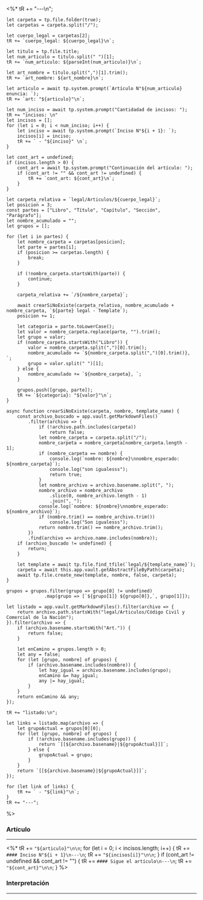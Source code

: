 <%* 
	tR += "---\n";

	let carpeta = tp.file.folder(true);
	let carpetas = carpeta.split("/");

	let cuerpo_legal = carpetas[2];
	tR += `cuerpo_legal: ${cuerpo_legal}\n`;

	let titulo = tp.file.title;
	let num_articulo = titulo.split(" ")[1];
	tR += `num_articulo: ${parseInt(num_articulo)}\n`;

	let art_nombre = titulo.split(",")[1].trim();
	tR += `art_nombre: ${art_nombre}\n`;

	let articulo = await tp.system.prompt(`Artículo N°${num_articulo} enuncia: `);
	tR += `art: "${articulo}"\n`;

	let num_inciso = await tp.system.prompt("Cantidadad de incisos: ");
	tR += "incisos: \n"
	let incisos = [];
	for (let i = 0; i < num_inciso; i++) {
		let inciso = await tp.system.prompt(`Inciso N°${i + 1}: `);
		incisos[i] = inciso;
		tR += ` - "${inciso}" \n`;
	}

	let cont_art = undefined;
	if (incisos.length > 0) {
		cont_art = await tp.system.prompt("Continuación del artículo: ");
		if (cont_art != "" && cont_art != undefined) {
			tR += `cont_art: ${cont_art}\n`;
		}
	}
	
	let carpeta_relativa = `legal/Articulos/${cuerpo_legal}`;
	let posicion = 3;
	const partes = ["Libro", "Título", "Capítulo", "Sección", "Parágrafo"];
	let nombre_acumulado = "";
	let grupos = [];

	for (let i in partes) {
		let nombre_carpeta = carpetas[posicion];
		let parte = partes[i];
		if (posicion >= carpetas.length) {
			break;	
		}

		if (!nombre_carpeta.startsWith(parte)) {
			continue;	
		}
		
		carpeta_relativa += `/${nombre_carpeta}`;
		
		await crearSiNoExiste(carpeta_relativa, nombre_acumulado + nombre_carpeta, `${parte} legal - Template`);
		posicion += 1;

		let categoria = parte.toLowerCase();
		let valor = nombre_carpeta.replace(parte, "").trim();
		let grupo = valor;
		if (nombre_carpeta.startsWith("Libro")) {
			valor = nombre_carpeta.split(",")[0].trim();
			nombre_acumulado += `${nombre_carpeta.split(",")[0].trim()}, `;	
			grupo = valor.split(" ")[1];
		} else {
			nombre_acumulado += `${nombre_carpeta}, `;
		}

		grupos.push([grupo, parte]);
		tR += `${categoria}: "${valor}"\n`;
	}

	async function crearSiNoExiste(carpeta, nombre, template_name) {
		const archivo_buscado = app.vault.getMarkdownFiles()
			.filter(archivo => {
				if (!archivo.path.includes(carpeta))
					return false;
				let nombre_carpeta = carpeta.split("/");
				nombre_carpeta = nombre_carpeta[nombre_carpeta.length - 1];
				if (nombre_carpeta == nombre) {
					console.log(`nombre: ${nombre}\nnombre_esperado: ${nombre_carpeta}`);
					console.log("son igualesss");
					return true;
				}
				let nombre_archivo = archivo.basename.split(", ");
				nombre_archivo = nombre_archivo
					.slice(0, nombre_archivo.length - 1)
					.join(", ");
				console.log(`nombre: ${nombre}\nnombre_esperado: ${nombre_archivo}`);
				if (nombre.trim() == nombre_archivo.trim())
					console.log("Son igualesss");
				return nombre.trim() == nombre_archivo.trim();
			})
			.find(archivo => archivo.name.includes(nombre));
		if (archivo_buscado != undefined) {
			return;	
		}

		let template = await tp.file.find_tfile(`legal/${template_name}`);
		carpeta = await this.app.vault.getAbstractFileByPath(carpeta);
		await tp.file.create_new(template, nombre, false, carpeta);
	}

	grupos = grupos.filter(grupo => grupo[0] != undefined)
				  .map(grupo => [`${grupo[1]} ${grupo[0]},`, grupo[1]]);

	let listado = app.vault.getMarkdownFiles().filter(archivo => {
		return archivo.path.startsWith("legal/Articulos/Código Civil y Comercial de la Nación"); 
	}).filter(archivo => {
		if (archivo.basename.startsWith("Art.")) {
			return false;
		}

		let enCamino = grupos.length > 0;
		let any = false;
		for (let [grupo, nombre] of grupos) {			
			if (archivo.basename.includes(nombre)) {
				let hay_igual = archivo.basename.includes(grupo);
				enCamino &= hay_igual;
				any |= hay_igual;
			}	
		}
		return enCamino && any;
	});
	
	tR += "listado:\n";

	let links = listado.map(archivo => {
		let grupoActual = grupos[0][0];
		for (let [grupo, nombre] of grupos) {
			if (!archivo.basename.includes(grupo)) {
				return `[[${archivo.basename}|${grupoActual}]]`;
			} else {
				grupoActual = grupo;
			}
		}
		return `[[${archivo.basename}|${grupoActual}]]`;
	});

	for (let link of links) {
		tR += ` - "${link}"\n`;
	}
	tR += "---";
%>
### Artículo
---
<%*
	tR += `"${articulo}"\n\n`;
	for (let i = 0; i < incisos.length; i++) {
		tR += `#### Inciso N°${i + 1}\n---\n`;
		tR += `"${incisos[i]}"\n\n`;
	}
	if (cont_art != undefined && cont_art != "") {
		tR += `#### Sigue el artículo\n---\n`;
		tR += `"${cont_art}"\n\n`;
	}
%>
### Interpretación
---
